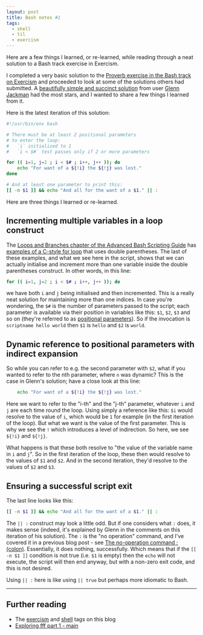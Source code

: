 ```yaml
---
layout: post
title: Bash notes #1
tags:
  - shell
  - til
  - exercism
---
```

Here are a few things I learned, or re-learned, while reading through a neat solution to a Bash track exercise in Exercism.
<!--excerpt-->

I completed a very basic solution to the [Proverb exercise in the Bash track on Exercism](https://exercism.org/tracks/bash/exercises/proverb) and proceeded to look at some of the solutions others had submitted. A [beautifully simple and succinct solution](https://exercism.org/tracks/bash/exercises/proverb/solutions/glennj) from user [Glenn Jackman](https://exercism.org/profiles/glennj) had the most stars, and I wanted to share a few things I learned from it.

Here is the latest iteration of this solution:

```bash
#!/usr/bin/env bash

# There must be at least 2 positional parameters
# to enter the loop:
#   `i` initialized to 1
#   `i < $#` test passes only if 2 or more parameters

for (( i=1, j=2 ; i < $# ; i++, j++ )); do
    echo "For want of a ${!i} the ${!j} was lost."
done

# And at least one parameter to print this:
[[ -n $1 ]] && echo "And all for the want of a $1." || :
```

Here are three things I learned or re-learned.

## Incrementing multiple variables in a loop construct

The [Loops and Branches chapter of the Advanced Bash Scripting Guide](https://tldp.org/LDP/abs/html/loops1.html) has [examples of a C-style for loop](https://tldp.org/LDP/abs/html/loops1.html#FORLOOPC) that uses double parentheses. The last of these examples, and what we see here in the script, shows that we can actually initialise and increment more than one variable inside the double parentheses construct. In other words, in this line:

```bash
for (( i=1, j=2 ; i < $# ; i++, j++ )); do
```

we have both `i` and `j` being initialised and then incremented. This is a really neat solution for maintaining more than one indices. In case you're wondering, the `$#` is the number of parameters passed to the script; each parameter is available via their position in variables like this: `$1`, `$2`, `$3` and so on (they're referred to as [positional parameters](https://www.gnu.org/software/bash/manual/html_node/Positional-Parameters.html)). So if the invocation is `scriptname hello world` then `$1` is `hello` and `$2` is `world`.

## Dynamic reference to positional parameters with indirect expansion

So while you can refer to e.g. the second parameter with `$2`, what if you wanted to refer to the nth parameter, where `n` was dynamic? This is the case in Glenn's solution; have a close look at this line:

```bash
    echo "For want of a ${!i} the ${!j} was lost."
```

Here we want to refer to the "i-th" and the "j-th" parameter, whatever `i` and `j` are each time round the loop. Using simply a reference like this: `$i` would resolve to the value of `i`, which would be `1` for example (in the first iteration of the loop). But what we want is the value of the first parameter. This is why we see the `!` which introduces a level of indirection. So here, we see `${!i}` and `${!j}`.

What happens is that these both resolve to "the value of the variable name in `i` and `j`". So in the first iteration of the loop, these then would resolve to the values of `$1` and `$2`. And in the second iteration, they'd resolve to the values of `$2` and `$3`.

## Ensuring a successful script exit

The last line looks like this:

```bash
[[ -n $1 ]] && echo "And all for the want of a $1." || :
```

The `|| :` construct may look a little odd. But if one considers what `:` does, it makes sense (indeed, it's explained by Glenn in the comments on this iteration of his solution). The `:` is the "no operation" command, and I've covered it in a previous blog post - see [The no-operation command : (colon)](https://qmacro.org/2021/09/03/exploring-fff-part-1-main/#the-no-operation-command-:-(colon)). Essentially, it does nothing, successfully. Which means that if the `[[ -n $1 ]]` condition is not true (i.e. `$1` is empty) then the `echo` will not execute, the script will then end anyway, but with a non-zero exit code, and this is not desired.

Using `|| :` here is like using `|| true` but perhaps more idiomatic to Bash.

---
## Further reading

* The [exercism](https://qmacro.org/tags/exercism/) and [shell](https://qmacro.org/tags/shell/) tags on this blog
* [Exploring fff part 1 - main](https://qmacro.org/2021/09/03/exploring-fff-part-1-main/)
